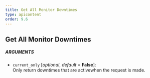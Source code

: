 ```yaml
---
title: Get All Monitor Downtimes
type: apicontent
order: 9.6
---
```


## Get All Monitor Downtimes
##### ARGUMENTS
* `current_only` [*optional*, *default* = **False**]:  
    Only return downtimes that are activewhen the request is made.
